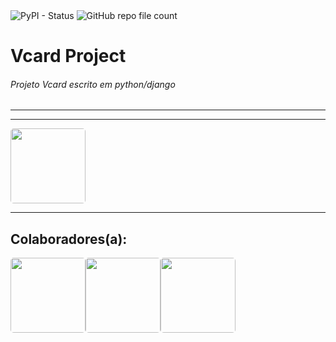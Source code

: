 <div class='badges'>
<!--   <img alt="GitHub contributors" src="https://img.shields.io/github/contributors/ElielClementino/Vcard_project"> -->
  <img alt="PyPI - Status" src="https://img.shields.io/pypi/status/django">
  <img alt="GitHub repo file count" src="https://img.shields.io/github/directory-file-count/ElielClementino/Vcard_project">
</div>
<h1>Vcard Project</h1>
<h6>Projeto Vcard escrito em python/django</h6>
<hr>
<hr>
<img style='width:120px; border-radius:5px;' src='https://w7.pngwing.com/pngs/732/982/png-transparent-vcard-apple-data-conversion-apple-logo-fruit-nut-data-thumbnail.png'>
<hr>
<h2>Colaboradores(a):</h2>
<div style='display:flex;'>
<img style='width:120px; height:120px; border-radius:5px;'src='https://avatars.githubusercontent.com/u/94757087?v=4'>
<img style='width:120px; height:120px; border-radius:5px;' src='https://avatars.githubusercontent.com/u/103268344?v=4'>
<img style='width:120px; height:120px; border-radius:5px;' src='https://avatars.githubusercontent.com/u/104435948?v=4'>
</div>
